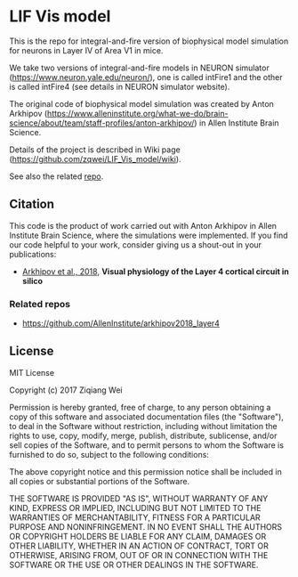 # LIF Vis model

This is the repo for integral-and-fire version of biophysical model simulation for neurons in Layer IV of Area V1 in mice.

We take two versions of integral-and-fire models in NEURON simulator (https://www.neuron.yale.edu/neuron/), one is called 
intFire1 and the other is called intFire4 (see details in NEURON simulator website).

The original code of biophysical model simulation was created by Anton Arkhipov 
(https://www.alleninstitute.org/what-we-do/brain-science/about/team/staff-profiles/anton-arkhipov/) in Allen Institute Brain Science.

Details of the project is described in Wiki page (https://github.com/zqwei/LIF_Vis_model/wiki).

See also the related [repo](https://github.com/AllenInstitute/arkhipov2018_layer4).

## Citation

This code is the product of work carried out with Anton Arkhipov in Allen Institute Brain Science, where the simulations were
implemented. If you find our code helpful to your work, consider giving us a shout-out in your publications:

* [Arkhipov et al., 2018](https://www.biorxiv.org/content/early/2018/03/31/292839), **Visual physiology of the Layer 4 cortical circuit in silico**

### Related repos
* https://github.com/AllenInstitute/arkhipov2018_layer4

## License

MIT License

Copyright (c) 2017 Ziqiang Wei

Permission is hereby granted, free of charge, to any person obtaining a copy
of this software and associated documentation files (the "Software"), to deal
in the Software without restriction, including without limitation the rights
to use, copy, modify, merge, publish, distribute, sublicense, and/or sell
copies of the Software, and to permit persons to whom the Software is
furnished to do so, subject to the following conditions:

The above copyright notice and this permission notice shall be included in all
copies or substantial portions of the Software.

THE SOFTWARE IS PROVIDED "AS IS", WITHOUT WARRANTY OF ANY KIND, EXPRESS OR
IMPLIED, INCLUDING BUT NOT LIMITED TO THE WARRANTIES OF MERCHANTABILITY,
FITNESS FOR A PARTICULAR PURPOSE AND NONINFRINGEMENT. IN NO EVENT SHALL THE
AUTHORS OR COPYRIGHT HOLDERS BE LIABLE FOR ANY CLAIM, DAMAGES OR OTHER
LIABILITY, WHETHER IN AN ACTION OF CONTRACT, TORT OR OTHERWISE, ARISING FROM,
OUT OF OR IN CONNECTION WITH THE SOFTWARE OR THE USE OR OTHER DEALINGS IN THE
SOFTWARE.
